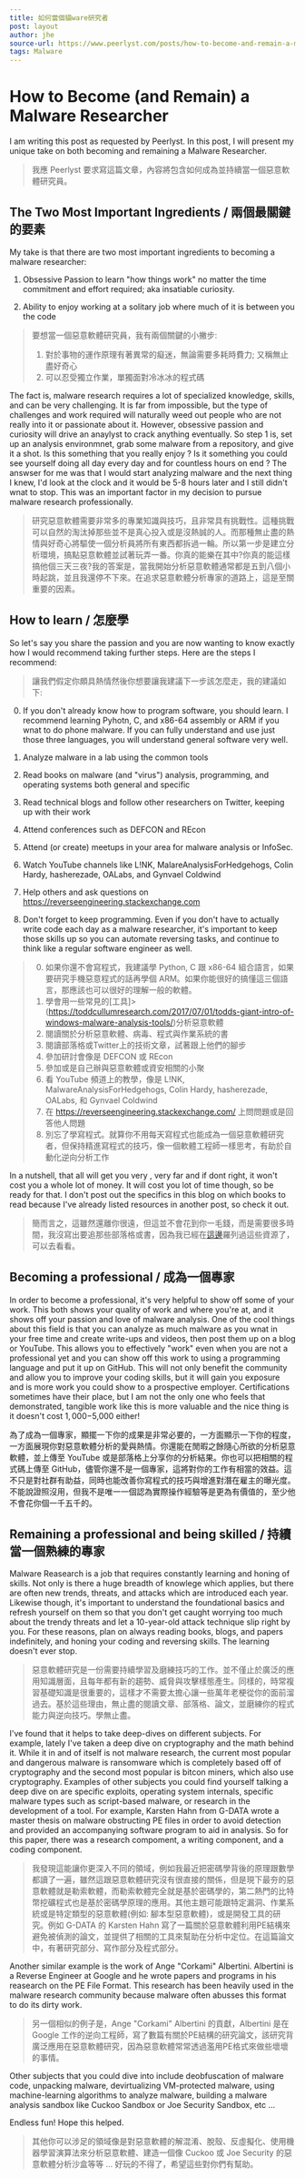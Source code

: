 ```yaml
---
title: 如何當個貓ware研究者
post: layout
author: jhe
source-url: https://www.peerlyst.com/posts/how-to-become-and-remain-a-malware-researcher-todd-cullum
tags: Malware
---
```


# How to Become (and Remain) a Malware Researcher

I am writing this post as requested by Peerlyst. In this post, I will present my unique take on both becoming and remaining a Malware Researcher.

>我應 Peerlyst 要求寫這篇文章，內容將包含如何成為並持續當一個惡意軟體研究員。

## The Two Most Important Ingredients / 兩個最關鍵的要素

My take is that there are two most important ingredients to becoming a malware researcher:

1. Obsessive Passion to learn "how things work" no matter the time commitment and effort required; aka insatiable curiosity.

2. Ability to enjoy working at a solitary job where much of it is between you the code

>要想當一個惡意軟體研究員，我有兩個關鍵的小撇步:
>1. 對於事物的運作原理有著異常的癡迷，無論需要多耗時費力; 又稱無止盡好奇心
>2. 可以忍受獨立作業，單獨面對冷冰冰的程式碼


The fact is, malware research requires a lot of specialized knowledge, skills, and can be very challenging. It is far from impossible, but the type of challenges and work required will naturally weed out people who are not really into it or passionate about it. However, obsessive passion and curiosity will drive an anaylyst to crack anything eventually. So step 1 is, set up an analysis environmnet, grab some malware from a repository, and give it a shot. Is this something that you really enjoy ? Is it something you could see yourself doing all day every day and for countless hours on end ? The answser for me was that I would start analyzing malware and the next thing I knew, I'd look at the clock and it would be 5-8 hours later and I still didn't wnat to stop. This was an important factor in my decision to pursue malware research professionally.


>研究惡意軟體需要非常多的專業知識與技巧，且非常具有挑戰性。這種挑戰可以自然的淘汰掉那些並不是真心投入或是沒熱誠的人。而那種無止盡的熱情與好奇心將驅使一個分析員將所有東西都拆過一輪。所以第一步是建立分析環境，搞點惡意軟體並試著玩弄一番。你真的能樂在其中?你真的能這樣搞他個三天三夜?我的答案是，當我開始分析惡意軟體通常都是五到八個小時起跳，並且我還停不下來。在追求惡意軟體分析專家的道路上，這是至關重要的因素。


## How to learn / 怎麼學

So let's say you share the passion and you are now wanting to know exactly how I would recommend taking further steps. Here are the steps I recommend:


>讓我們假定你頗具熱情然後你想要讓我建議下一步該怎麼走，我的建議如下:


0. If you don't already know how to program software, you should learn. I recommend learning Pyhotn, C, and x86-64 assembly or ARM if you wnat to do phone malware. If you can fully understand and use just those three languages, you will understand general software very well.

1. Analyze malware in a lab using the common tools
2. Read books on malware (and "virus") analysis, programming, and operating systems both general and specific
3. Read technical blogs and follow other researchers on Twitter, keeping up with their work
4. Attend conferences such as DEFCON and REcon
5. Attend (or create) meetups in your area for malware analysis or InfoSec.
6. Watch YouTube channels like L!NK, MalareAnalysisForHedgehogs, Colin Hardy, hasherezade, OALabs, and Gynvael Coldwind
7. Help others and ask questions on https://reverseengineering.stackexchange.com
8. Don't forget to keep programming. Even if you don't have to actually write code each day as a malware researcher, it's important to keep those skills up so you can automate reversing tasks, and continue to think like a regular software engineer as well.

>0. 如果你還不會寫程式，我建議學 Python, C 跟 x86-64 組合語言，如果要研究手機惡意程式的話再學個 ARM。如果你能很好的搞懂這三個語言，那應該也可以很好的理解一般的軟體。
>1. 學會用一些常見的[工具]>(https://toddcullumresearch.com/2017/07/01/todds-giant-intro-of-windows-malware-analysis-tools/)分析惡意軟體
>2. 閱讀關於分析惡意軟體、病毒、程式與作業系統的書
>3. 閱讀部落格或Twitter上的技術文章，試著跟上他們的腳步
>4. 參加研討會像是 DEFCON 或 REcon
>5. 參加或是自己辦與惡意軟體或資安相關的小聚
>6. 看 YouTube 頻道上的教學，像是 L!NK, MalwareAnalysisForHedgehogs, Colin Hardy, hasherezade, OALabs, 和 Gynvael Coldwind
>7. 在 https://reverseengineering.stackexchange.com/ 上問問題或是回答他人問題
>8. 別忘了學寫程式。就算你不用每天寫程式也能成為一個惡意軟體研究者，但保持精進寫程式的技巧，像一個軟體工程師一樣思考，有助於自動化逆向分析工作

In a nutshell, that all will get you very , very far and if dont right, it won't cost you a whole lot of money. It will cost you lot of time though, so be ready for that. I don't post out the specifics in this blog on which books to read because I've already listed resources in another post, so check it out.

>簡而言之，這雖然還離你很遠，但這並不會花到你一毛錢，而是需要很多時間，我沒寫出要追那些部落格或書，因為我已經在[這邊](https://malwareanalysisforums.com/topic/7/malware-analysis-resources-noobs-read-first/2)羅列過這些資源了，可以去看看。

## Becoming a professional / 成為一個專家

In order to become a professional, it's very helpful to show off some of your work. This both shows your quality of work and where you're at, and it shows off your passion and love of malware analysis. One of the cool things about this field is that you can analyze as much malware as you wnat in your free time and create write-ups and videos, then post them up on a blog or YouTube. This allows you to effectively "work" even when you are not a professional yet and you can show off this work to using a programming language and put it up on GitHub. This will not only benefit the community and allow you to improve your coding skills, but it will gain you exposure and is more work you could show to a prospective employer. Certifications sometimes have their place, but I am not the only one who feels that demonstrated, tangible work like this is more valuable and the nice thing is it doesn't cost $1,000-$5,000 either!

為了成為一個專家，顯擺一下你的成果是非常必要的，一方面顯示一下你的程度，一方面展現你對惡意軟體分析的愛與熱情。你還能在閒暇之餘隨心所欲的分析惡意軟體，並上傳至 YouTube 或是部落格上分享你的分析結果。你也可以把相關的程式碼上傳至 GitHub，儘管你還不是一個專家，這將對你的工作有相當的效益。這不只是對社群有助益，同時也能改善你寫程式的技巧與增進對潛在雇主的曝光度。不能說證照沒用，但我不是唯一一個認為實際操作經驗等是更為有價值的，至少他不會花你個一千五千的。

## Remaining a professional and being skilled / 持續當一個熟練的專家

Malware Reasearch is a job that requires constantly learning and honing of skills. Not only is there a huge breadth of knowlege which applies, but there are often new trends, threats, and attacks which are introduced each year. Likewise though, it's important to understand the foundational basics and refresh yourself on them so that you don't get caught worrying too much about the trendy threats and let a 10-year-old attack technique slip right by you. For these reasons, plan on always reading books, blogs, and papers indefinitely, and honing your coding and reversing skills. The learning doesn't ever stop.

>惡意軟體研究是一份需要持續學習及磨練技巧的工作。並不僅止於廣泛的應用知識層面，且每年都有新的趨勢、威脅與攻擊樣態產生。同樣的，時常複習基礎知識是很重要的，這樣才不需要太擔心讓一些萬年老梗從你的面前溜過去。基於這些理由，無止盡的閱讀文章、部落格、論文，並磨練你的程式能力與逆向技巧。學無止盡。

I've found that it helps to take deep-dives on different subjects. For example, lately I've taken a deep dive on cryptography and the math behind it. While it in and of itself is not malware research, the current most popular and dangerous malware is ransomware which is completely based off of cryptography and the second most popular is bitcon miners, which also use cryptography. Examples of other subjects you could find yourself talking a deep dive on are specific exploits, operating system internals, specific malware types such as script-based malware, or research in the development of a tool. For example, Karsten Hahn from G-DATA wrote a master thesis on malware obstructing PE files in order to avoid detection and provided an accompanying software program to aid in analysis. So for this paper, there was a research compoment, a writing component, and a coding component.

>我發現這能讓你更深入不同的領域，例如我最近把密碼學背後的原理跟數學都讀了一遍，雖然這跟惡意軟體研究沒有很直接的關係，但是現下最夯的惡意軟體就是勒索軟體，而勒索軟體完全就是基於密碼學的，第二熱門的比特幣挖礦程式也是基於密碼學原理的應用。其他主題可能跟特定漏洞、作業系統或是特定類型的惡意軟體(例如: 腳本型惡意軟體)，或是開發工具的研究。例如 G-DATA 的 Karsten Hahn 寫了一篇關於惡意軟體利用PE結構來避免被偵測的論文，並提供了相關的工具來幫助在分析中定位。在這篇論文中，有著研究部分、寫作部分及程式部分。

Another similar example is the work of Ange "Corkami" Albertini. Albertini is a Reverse Engineer at Google and he wrote papers and programs in his reasearch on the PE File Format. This research has been heavily used in the malware research community because malware often abusses this format to do its dirty work.

>另一個相似的例子是，Ange "Corkami" Albertini 的貢獻，Albertini 是在 Google 工作的逆向工程師，寫了數篇有關於PE結構的研究論文，該研究背廣泛應用在惡意軟體研究，因為惡意軟體常常透過濫用PE格式來做些壞壞的事情。

Other subjects that you could dive into include deobfuscation of malware code, unpacking malware, devirtualizing VM-protected malware, using machine-learning  algorithms to analyze malware, building a malware analysis sandbox like Cuckoo Sandbox or Joe Security Sandbox, etc ...

Endless fun! Hope this helped.

>其他你可以涉足的領域像是對惡意軟體的解混淆、脫殼、反虛擬化、使用機器學習演算法來分析惡意軟體、建造一個像 Cuckoo 或 Joe Security 的惡意軟體分析沙盒等等 ...
好玩的不得了，希望這些對你們有幫助。